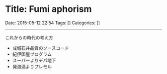# Title: Fumi aphorism

Date: 2015-05-12 22:54
Tags: []
Categories: []

---

これからの時代の考え方

- 成城石井品質のソースコード
- 紀伊国屋プログラム
- スーパーよりデパ地下
- 発泡酒よりプレモル

